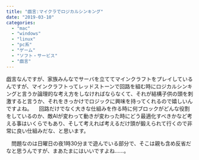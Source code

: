 ```yaml
---
title: "戯言:マイクラでロジカルシンキング"
date: "2019-03-10"
categories: 
  - "mac"
  - "windows"
  - "linux"
  - "pc系"
  - "ゲーム"
  - "ソフト・サービス"
  - "戯言"
---
```


戯言なんですが、家族みんなでサーバを立ててマインクラフトをプレイしているんですが、マインクラフトってレッドストーンで回路を組む時にロジカルシンキングと言うか論理的な考え方をしなければならなくて、それが結構子供の頭を刺激すると言うか、それをきっかけでロジックに興味を持ってくれるので嬉しいんですよね。 　回路だけでなく大きな仕組みを作る時に何ブロックがどんな役割をしているのか、敵AIが変わって動きが変わった時にどう最適化すべきかなど考える事はいくらでもあり、そして考えれば考えるだけ頭が鍛えられて行くので非常に良い仕組みだな、と思います。

　問題なのは日曜日の夜1時30分まで遊んでいる部分で、そこは親も含め反省だなと思うんですが、まあたまにはいいですよね……。
